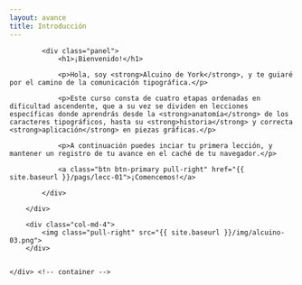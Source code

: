 ```yaml
---
layout: avance
title: Introducción
---
```


<div class='seccion dos first' style="height: 100vh;">
	<div class="container">
		<div class="col-md-8">

			<div class="panel">
				<h1>¡Bienvenido!</h1>
				
				<p>Hola, soy <strong>Alcuino de York</strong>, y te guiaré por el camino de la comunicación tipográfica.</p>

				<p>Este curso consta de cuatro etapas ordenadas en dificultad ascendente, que a su vez se dividen en lecciones específicas donde aprendrás desde la <strong>anatomía</strong> de los caracteres tipográficos, hasta su <strong>historia</strong> y correcta <strong>aplicación</strong> en piezas gráficas.</p>

				<p>A continuación puedes inciar tu primera lección, y mantener un registro de tu avance en el caché de tu navegador.</p>

				<a class="btn btn-primary pull-right" href="{{ site.baseurl }}/pags/lecc-01">¡Comencemos!</a>

			</div>
			
		</div>

		<div class="col-md-4">
			<img class="pull-right" src="{{ site.baseurl }}/img/alcuino-03.png">
		</div>


	</div> <!-- container -->
</div> <!-- sección -->
